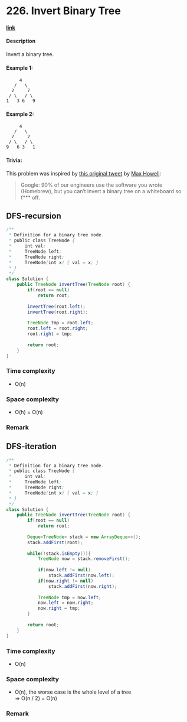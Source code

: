 # 226. Invert Binary Tree

#### [link](https://leetcode.com/problems/XXX/description/)

#### Description
Invert a binary tree.

#### Example 1:
```
     4
   /   \
  2     7
 / \   / \
1   3 6   9
```
#### Example 2:
```
     4
   /   \
  7     2
 / \   / \
9   6 3   1
```

#### Trivia:
This problem was inspired by [this original tweet](https://twitter.com/mxcl/status/608682016205344768) by [Max Howell](https://twitter.com/mxcl):

> Google: 90% of our engineers use the software you wrote (Homebrew), but you can’t invert a binary tree on a whiteboard so f*** off.

## DFS-recursion
```java
/**
 * Definition for a binary tree node.
 * public class TreeNode {
 *     int val;
 *     TreeNode left;
 *     TreeNode right;
 *     TreeNode(int x) { val = x; }
 * }
 */
class Solution {
    public TreeNode invertTree(TreeNode root) {
        if(root == null)
            return root;
        
        invertTree(root.left);
        invertTree(root.right);
        
        TreeNode tmp = root.left;
        root.left = root.right;
        root.right = tmp;
        
        return root;
    }
}
```
### Time complexity
* O(n)
### Space complexity
* O(h) = O(n)
### Remark

## DFS-iteration
```java
/**
 * Definition for a binary tree node.
 * public class TreeNode {
 *     int val;
 *     TreeNode left;
 *     TreeNode right;
 *     TreeNode(int x) { val = x; }
 * }
 */
class Solution {
    public TreeNode invertTree(TreeNode root) {
        if(root == null)
            return root;
        
        Deque<TreeNode> stack = new ArrayDeque<>();
        stack.addFirst(root);
        
        while(!stack.isEmpty()){
            TreeNode now = stack.removeFirst();
            
            if(now.left != null)
                stack.addFirst(now.left);
            if(now.right != null)
                stack.addFirst(now.right);
            
            TreeNode tmp = now.left;
            now.left = now.right;
            now.right = tmp;
        }
        
        return root;
    }
}
```
### Time complexity
* O(n)
### Space complexity
* O(n), the worse case is the whole level of a tree \
=> O(n / 2) = O(n)
### Remark